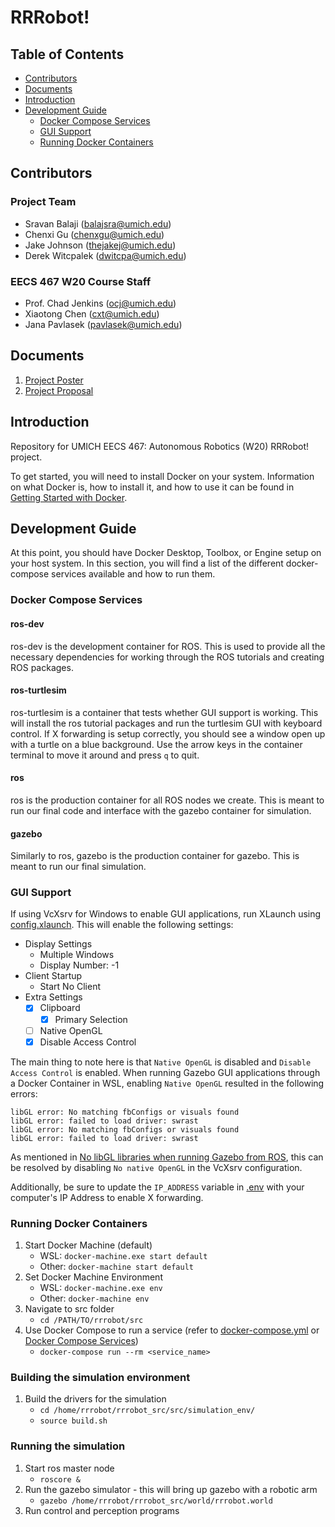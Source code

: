 # RRRobot! <!-- omit in toc -->

## Table of Contents <!-- omit in toc -->
- [Contributors](#contributors)
- [Documents](#documents)
- [Introduction](#introduction)
- [Development Guide](#development-guide)
  - [Docker Compose Services](#docker-compose-services)
  - [GUI Support](#gui-support)
  - [Running Docker Containers](#running-docker-containers)

## Contributors

### Project Team <!-- omit in toc -->

- Sravan Balaji ([balajsra@umich.edu](mailto:balajsra@umich.edu))
- Chenxi Gu ([chenxgu@umich.edu](mailto:chenxgu@umich.edu))
- Jake Johnson ([thejakej@umich.edu](mailto:thejakej@umich.edu))
- Derek Witcpalek ([dwitcpa@umich.edu](mailto:dwitcpa@umich.edu))

### EECS 467 W20 Course Staff <!-- omit in toc -->

- Prof. Chad Jenkins ([ocj@umich.edu](mailto:ocj@umich.edu))
- Xiaotong Chen ([cxt@umich.edu](mailto:cxt@umich.edu))
- Jana Pavlasek ([pavlasek@umich.edu](mailto:pavlasek@umich.edu))

## Documents

1. [Project Poster](Documents/1.%20Project%20Poster.pdf)
2. [Project Proposal](Documents/2.%20Project%20Proposal.pdf)

## Introduction

Repository for UMICH EECS 467: Autonomous Robotics (W20) RRRobot! project.

To get started, you will need to install Docker on your system. Information on what Docker is, how to install it, and how to use it can be found in [Getting Started with Docker](https://sravanbalaji.com/Web%20Pages/blog_docker.html).

## Development Guide

At this point, you should have Docker Desktop, Toolbox, or Engine setup on your host system. In this section, you will find a list of the different docker-compose services available and how to run them.

### Docker Compose Services

#### ros-dev <!-- omit in toc -->

ros-dev is the development container for ROS. This is used to provide all the necessary dependencies for working through the ROS tutorials and creating ROS packages.

#### ros-turtlesim <!-- omit in toc -->

ros-turtlesim is a container that tests whether GUI support is working. This will install the ros tutorial packages and run the turtlesim GUI with keyboard control. If X forwarding is setup correctly, you should see a window open up with a turtle on a blue background. Use the arrow keys in the container terminal to move it around and press `q` to quit.

#### ros <!-- omit in toc -->

ros is the production container for all ROS nodes we create. This is meant to run our final code and interface with the gazebo container for simulation.

#### gazebo <!-- omit in toc -->

Similarly to ros, gazebo is the production container for gazebo. This is meant to run our final simulation.

### GUI Support

If using VcXsrv for Windows to enable GUI applications, run XLaunch using [config.xlaunch](utils/config.xlaunch). This will enable the following settings:

- Display Settings
  - Multiple Windows
  - Display Number: -1
- Client Startup
  - Start No Client
- Extra Settings
  - [x] Clipboard
    - [x] Primary Selection
  - [ ] Native OpenGL
  - [x] Disable Access Control

The main thing to note here is that `Native OpenGL` is disabled and `Disable Access Control` is enabled. When running Gazebo GUI applications through a Docker Container in WSL, enabling `Native OpenGL` resulted in the following errors:

```
libGL error: No matching fbConfigs or visuals found
libGL error: failed to load driver: swrast
libGL error: No matching fbConfigs or visuals found
libGL error: failed to load driver: swrast
```

As mentioned in [No libGL libraries when running Gazebo from ROS](https://github.com/microsoft/WSL/issues/3644#issuecomment-434556680), this can be resolved by disabling `No native OpenGL` in the VcXsrv configuration.

Additionally, be sure to update the `IP_ADDRESS` variable in [.env](src/.env) with your computer's IP Address to enable X forwarding.

### Running Docker Containers

1. Start Docker Machine (default)
    - WSL: `docker-machine.exe start default`
    - Other: `docker-machine start default`
2. Set Docker Machine Environment
    - WSL: `docker-machine.exe env`
    - Other: `docker-machine env`
3. Navigate to src folder
    - `cd /PATH/TO/rrrobot/src`
4. Use Docker Compose to run a service (refer to [docker-compose.yml](src/docker-compose.yml) or [Docker Compose Services](#docker-compose-services))
   - `docker-compose run --rm <service_name>`


### Building the simulation environment

1. Build the drivers for the simulation
   - `cd /home/rrrobot/rrrobot_src/src/simulation_env/`
   - `source build.sh`


### Running the simulation

1. Start ros master node
   - `roscore &`
2. Run the gazebo simulator - this will bring up gazebo with a robotic arm
   - `gazebo /home/rrrobot/rrrobot_src/world/rrrobot.world`
3. Run control and perception programs
